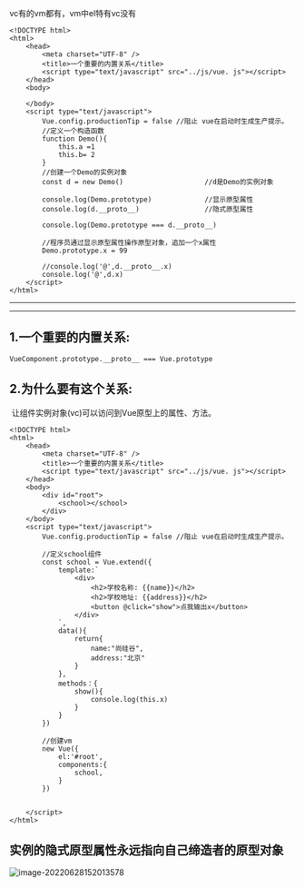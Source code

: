 vc有的vm都有，vm中el特有vc没有



```
<!DOCTYPE html> 
<html>
    <head>
        <meta charset="UTF-8" />
        <title>一个重要的内置关系</title>
        <script type="text/javascript" src="../js/vue. js"></script> 
    </head>
    <body>
    	
    </body>
    <script type="text/javascript">
        Vue.config.productionTip = false //阻止 vue在启动时生成生产提示。
        //定义一个构造函数
        function Demo(){
            this.a =1
            this.b= 2
        }
        //创建一个Demo的实例对象
        const d = new Demo()					//d是Demo的实例对象
        
        console.log(Demo.prototype)				//显示原型属性
        console.log(d.__proto__)				//隐式原型属性
        
        console.log(Demo.prototype === d.__proto__)
        
        //程序员通过显示原型属性操作原型对象，追加一个x属性
        Demo.prototype.x = 99
        
        //console.log('@',d.__proto__.x)
        console.log('@',d.x)
    </script>
</html>
```



---------------------

---



## 1.一个重要的内置关系: 

```
VueComponent.prototype.__proto__ === Vue.prototype
```

## 2.为什么要有这个关系:

​	让组件实例对象(vc)可以访问到Vue原型上的属性、方法。



```
<!DOCTYPE html> 
<html>
    <head>
        <meta charset="UTF-8" />
        <title>一个重要的内置关系</title>
        <script type="text/javascript" src="../js/vue. js"></script> 
    </head>
    <body>
    	<div id="root">
    		<school></school>
    	</div>
    </body>
    <script type="text/javascript">
        Vue.config.productionTip = false //阻止 vue在启动时生成生产提示。
        
        //定义school组件
    	const school = Vue.extend({
    		template:`
    			<div>
    				<h2>学校名称: {{name}}</h2>
					<h2>学校地址: {{address}}</h2>
					<button @click="show">点我输出x</button>
				</div>
			`,
			data(){
				return{
					name:"尚硅谷",
					address:"北京"
				}
			},
			methods：{
				show(){
					console.log(this.x)
				}
			}
		})
		
		//创建vm
		new Vue({
			el:'#root',
			components:{
				school,
			}
		})
        
        
    </script>
</html>
```



## 实例的隐式原型属性永远指向自己缔造者的原型对象

![image-20220628152013578](C:\Users\Administrator\AppData\Roaming\Typora\typora-user-images\image-20220628152013578.png)